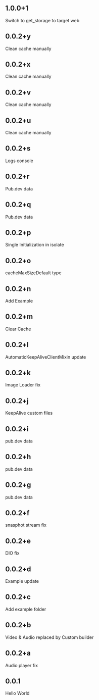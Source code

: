## 1.0.0+1

Switch to get_storage to target web

## 0.0.2+y

Clean cache manually

## 0.0.2+x

Clean cache manually

## 0.0.2+v

Clean cache manually

## 0.0.2+u

Clean cache manually

## 0.0.2+s

Logs console

## 0.0.2+r

Pub.dev data

## 0.0.2+q

Pub.dev data

## 0.0.2+p

Single Initialization in isolate

## 0.0.2+o

cacheMaxSizeDefault type

## 0.0.2+n

Add Example

## 0.0.2+m

Clear Cache

## 0.0.2+l

AutomaticKeepAliveClientMixin update

## 0.0.2+k

Image Loader fix

## 0.0.2+j

KeepAlive custom files

## 0.0.2+i

pub.dev data

## 0.0.2+h

pub.dev data

## 0.0.2+g

pub.dev data

## 0.0.2+f

snasphot stream fix

## 0.0.2+e

DIO fix

## 0.0.2+d

Example update

## 0.0.2+c

Add example folder

## 0.0.2+b

Video & Audio replaced by Custom builder

## 0.0.2+a

Audio player fix

## 0.0.1

Hello World